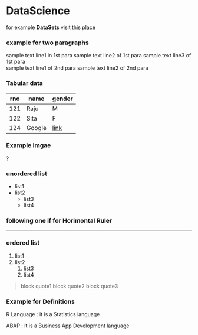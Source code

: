 # DataScience

for example **DataSets** visit this [place](http://www.brsl.net/ds/)

### example for two paragraphs

sample text line1 in 1st para
sample text line2 of 1st para
sample text line3 of 1st para  
sample text line1 of 2nd para
sample text line2 of 2nd para

### Tabular data

rno | name | gender
----|------|-------
121 |Raju  | M
122 |Sita  | F
124 |Google|[link](http://www.google.com)

### Example Imgae
?[](images/dog.png)

### unordered list
* list1
* list2
	* list3
	* list4
	
### following one if for Horimontal Ruler
***
	
### ordered list
1. list1
2. list2
	1. list3
	2. list4

> block quote1
> block quote2
> block quote3


### Example for Definitions
R Language
	: it is a Statistics language

ABAP
	: it is a Business App Development language
	


	
	
	
